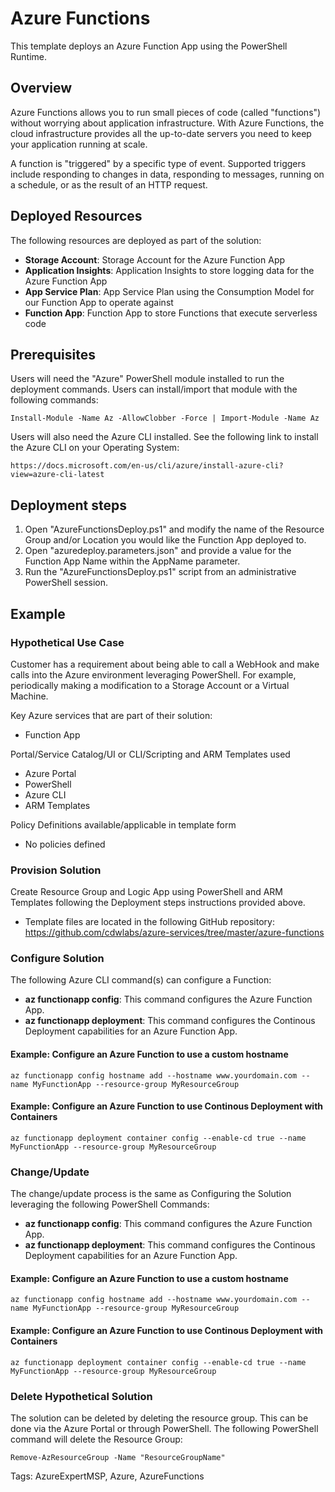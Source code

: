 # Azure Functions

This template deploys an Azure Function App using the PowerShell Runtime.

## Overview 

Azure Functions allows you to run small pieces of code (called "functions") without worrying about application infrastructure. With Azure Functions, the cloud infrastructure provides all the up-to-date servers you need to keep your application running at scale.

A function is "triggered" by a specific type of event. Supported triggers include responding to changes in data, responding to messages, running on a schedule, or as the result of an HTTP request.

## Deployed Resources
The following resources are deployed as part of the solution:

+ **Storage Account**: Storage Account for the Azure Function App
+ **Application Insights**: Application Insights to store logging data for the Azure Function App
+ **App Service Plan**: App Service Plan using the Consumption Model for our Function App to operate against
+ **Function App**: Function App to store Functions that execute serverless code

## Prerequisites
Users will need the "Azure" PowerShell module installed to run the deployment commands. Users can install/import that module with the following commands:

    Install-Module -Name Az -AllowClobber -Force | Import-Module -Name Az

Users will also need the Azure CLI installed.  See the following link to install the Azure CLI on your Operating System:

    https://docs.microsoft.com/en-us/cli/azure/install-azure-cli?view=azure-cli-latest

## Deployment steps
1. Open "AzureFunctionsDeploy.ps1" and modify the name of the Resource Group and/or Location you would like the Function App deployed to.<br>
2. Open "azuredeploy.parameters.json" and provide a value for the Function App Name within the AppName parameter.
3. Run the "AzureFunctionsDeploy.ps1" script from an administrative PowerShell session.
    
## Example
### Hypothetical Use Case
Customer has a requirement about being able to call a WebHook and make calls into the Azure environment leveraging PowerShell.  For example, periodically making a modification to a Storage Account or a Virtual Machine.

Key Azure services that are part of their solution:  
- Function App

Portal/Service Catalog/UI or CLI/Scripting and ARM Templates used  
- Azure Portal
- PowerShell
- Azure CLI
- ARM Templates

Policy Definitions available/applicable in template form  
- No policies defined

### Provision Solution
Create Resource Group and Logic App using PowerShell and ARM Templates following the Deployment steps instructions provided above.
 - Template files are located in the following GitHub repository: https://github.com/cdwlabs/azure-services/tree/master/azure-functions

### Configure Solution
The following Azure CLI command(s) can configure a Function:
+ **az functionapp config**: This command configures the Azure Function App.
+ **az functionapp deployment**: This command configures the Continous Deployment capabilities for an Azure Function App.

#### Example: Configure an Azure Function to use a custom hostname
    az functionapp config hostname add --hostname www.yourdomain.com --name MyFunctionApp --resource-group MyResourceGroup

#### Example: Configure an Azure Function to use Continous Deployment with Containers
    az functionapp deployment container config --enable-cd true --name MyFunctionApp --resource-group MyResourceGroup

### Change/Update
The change/update process is the same as Configuring the Solution leveraging the following PowerShell Commands:
+ **az functionapp config**: This command configures the Azure Function App.
+ **az functionapp deployment**: This command configures the Continous Deployment capabilities for an Azure Function App.

#### Example: Configure an Azure Function to use a custom hostname
    az functionapp config hostname add --hostname www.yourdomain.com --name MyFunctionApp --resource-group MyResourceGroup

#### Example: Configure an Azure Function to use Continous Deployment with Containers
    az functionapp deployment container config --enable-cd true --name MyFunctionApp --resource-group MyResourceGroup

### Delete Hypothetical Solution
The solution can be deleted by deleting the resource group. This can be done via the Azure Portal or through PowerShell. The following PowerShell command will delete the Resource Group:
    
    Remove-AzResourceGroup -Name "ResourceGroupName"


Tags: AzureExpertMSP, Azure, AzureFunctions
